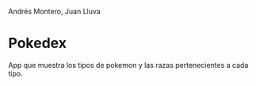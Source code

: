 Andrés Montero, Juan Lluva

# Pokedex

App que muestra los tipos de pokemon y las razas pertenecientes a cada tipo.
